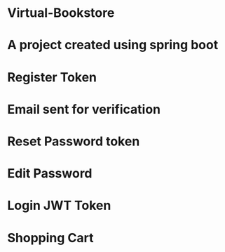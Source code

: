 # Virtual-Bookstore
# A project created using spring boot
# Register Token 
# Email sent for verification
# Reset Password token
# Edit Password
# Login JWT Token
# Shopping Cart
